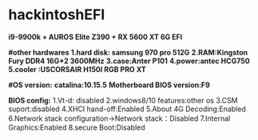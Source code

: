 # hackintoshEFI
**i9-9900k + AUROS Elite Z390 + RX 5600 XT 6G EFI**

**#other hardwares**
**1.hard disk: samsung 970 pro 512G**
**2.RAM:Kingston Fury DDR4 16G*2 3600MHz**
**3.case:Anter P101**
**4.power:antec HCG750**
**5.cooler :USCORSAIR H150I RGB PRO XT**


**#OS version:**
**catalina:10.15.5**
**Motherboard BIOS version:F9**

**BIOS config:**
1.Vt-d: disabled
2.windows8/10 features:other os
3.CSM suport:disabled
4.XHCI hand-off:Enabled
5.About 4G Decoding:Enabled
6.Network stack configuration->Network stack：Disabled
7.Internal Graphics:Enabled
8.secure Boot:Disabled
